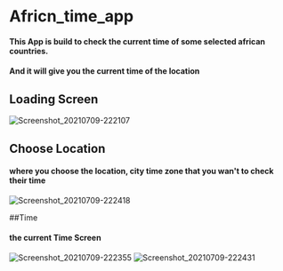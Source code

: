 # Africn_time_app

#### This App is build to check the current time of some selected african countries.
 #### And it will give you the current time of the location
## Loading Screen
![Screenshot_20210709-222107](https://user-images.githubusercontent.com/61844423/125138225-2b73e100-e106-11eb-8026-5964d689e94d.png)

## Choose Location
#### where you choose the location, city time zone that you wan't to check their time
![Screenshot_20210709-222418](https://user-images.githubusercontent.com/61844423/125138424-83aae300-e106-11eb-9d5b-cbe3f606dcc1.png)

##Time
#### the current Time Screen
![Screenshot_20210709-222355](https://user-images.githubusercontent.com/61844423/125138756-25323480-e107-11eb-93a6-3a3e955f090e.png)
![Screenshot_20210709-222431](https://user-images.githubusercontent.com/61844423/125138803-3b3ff500-e107-11eb-99c5-e22174f93bb0.png)

